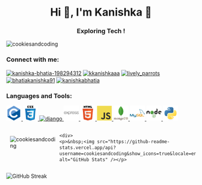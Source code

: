 <h1 align="center">Hi 🍩, I'm Kanishka 🎀</h1>
<h3 align="center">Exploring Tech !</h3>

<p align="left"> <img src="https://komarev.com/ghpvc/?username=cookiesandcosing&label=Profile%20views&color=0e75b6&style=flat" alt="cookiesandcoding" /> </p>

<h3 align="left">Connect with me:</h3>
<p align="left">
<a href="https://linkedin.com/in/kanishka-bhatia-198294312" target="blank"><img align="center" src="https://raw.githubusercontent.com/rahuldkjain/github-profile-readme-generator/master/src/images/icons/Social/linked-in-alt.svg" alt="kanishka-bhatia-198294312" height="30" width="40" /></a>
<a href="https://instagram.com/kkanishkaaa" target="blank"><img align="center" src="https://raw.githubusercontent.com/rahuldkjain/github-profile-readme-generator/master/src/images/icons/Social/instagram.svg" alt="kkanishkaaa" height="30" width="40" /></a>
<a href="https://www.codechef.com/users/lively_parrots" target="blank"><img align="center" src="https://cdn.jsdelivr.net/npm/simple-icons@3.1.0/icons/codechef.svg" alt="lively_parrots" height="30" width="40" /></a>
<a href="https://www.hackerrank.com/bhatiakanishka91" target="blank"><img align="center" src="https://raw.githubusercontent.com/rahuldkjain/github-profile-readme-generator/master/src/images/icons/Social/hackerrank.svg" alt="bhatiakanishka91" height="30" width="40" /></a>
<a href="https://www.leetcode.com/kanishkabhatia" target="blank"><img align="center" src="https://raw.githubusercontent.com/rahuldkjain/github-profile-readme-generator/master/src/images/icons/Social/leet-code.svg" alt="kanishkabhatia" height="30" width="40" /></a>
</p>

<h3 align="left">Languages and Tools:</h3>
<p align="left"> <a href="https://www.cprogramming.com/" target="_blank" rel="noreferrer"> <img src="https://raw.githubusercontent.com/devicons/devicon/master/icons/c/c-original.svg" alt="c" width="40" height="40"/> </a> <a href="https://www.w3schools.com/css/" target="_blank" rel="noreferrer"> <img src="https://raw.githubusercontent.com/devicons/devicon/master/icons/css3/css3-original-wordmark.svg" alt="css3" width="40" height="40"/> </a> <a href="https://www.djangoproject.com/" target="_blank" rel="noreferrer"> <img src="https://cdn.worldvectorlogo.com/logos/django.svg" alt="django" width="40" height="40"/> </a> <a href="https://expressjs.com" target="_blank" rel="noreferrer"> <img src="https://raw.githubusercontent.com/devicons/devicon/master/icons/express/express-original-wordmark.svg" alt="express" width="40" height="40"/> </a> <a href="https://www.w3.org/html/" target="_blank" rel="noreferrer"> <img src="https://raw.githubusercontent.com/devicons/devicon/master/icons/html5/html5-original-wordmark.svg" alt="html5" width="40" height="40"/> </a> <a href="https://developer.mozilla.org/en-US/docs/Web/JavaScript" target="_blank" rel="noreferrer"> <img src="https://raw.githubusercontent.com/devicons/devicon/master/icons/javascript/javascript-original.svg" alt="javascript" width="40" height="40"/> </a> <a href="https://www.mongodb.com/" target="_blank" rel="noreferrer"> <img src="https://raw.githubusercontent.com/devicons/devicon/master/icons/mongodb/mongodb-original-wordmark.svg" alt="mongodb" width="40" height="40"/> </a> <a href="https://www.mysql.com/" target="_blank" rel="noreferrer"> <img src="https://raw.githubusercontent.com/devicons/devicon/master/icons/mysql/mysql-original-wordmark.svg" alt="mysql" width="40" height="40"/> </a> <a href="https://nodejs.org" target="_blank" rel="noreferrer"> <img src="https://raw.githubusercontent.com/devicons/devicon/master/icons/nodejs/nodejs-original-wordmark.svg" alt="nodejs" width="40" height="40"/> </a> <a href="https://www.python.org" target="_blank" rel="noreferrer"> <img src="https://raw.githubusercontent.com/devicons/devicon/master/icons/python/python-original.svg" alt="python" width="40" height="40"/> </a> </p>

<div style="display: flex;">
    <div style="width: 33.33%; box-sizing: border-box; padding: 10px;">
        <p><img src="https://github-readme-stats.vercel.app/api/top-langs?username=cookiesandcoding&show_icons=true&locale=en&layout=compact" alt="cookiesandcoding" /></p>
    </div>
    
    <div>
    <p>&nbsp;<img src="https://github-readme-stats.vercel.app/api?username=cookiesandcoding&show_icons=true&locale=en" alt="GitHub Stats" /></p>
  </div>
  
  <div>
    <p><img src="https://github-readme-streak-stats.herokuapp.com/?user=cookiesandcoding" alt="GitHub Streak" /></p>
  </div>
</div>


<!--
**cookiesandcoding/cookiesandcoding** is a ✨ _special_ ✨ repository because its `README.md` (this file) appears on your GitHub profile.

Here are some ideas to get you started:

- 🔭 I’m currently working on ...
- 🌱 I’m currently learning ...
- 👯 I’m looking to collaborate on ...
- 🤔 I’m looking for help with ...
- 💬 Ask me about ...
- 📫 How to reach me: ...
- 😄 Pronouns: ...
- ⚡ Fun fact: ...
-->
